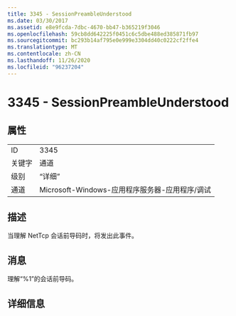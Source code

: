 ```yaml
---
title: 3345 - SessionPreambleUnderstood
ms.date: 03/30/2017
ms.assetid: e8e9fcda-7dbc-4670-bb47-b365219f3046
ms.openlocfilehash: 59cb8dd642225f0451c6c5dbe488ed385871fb97
ms.sourcegitcommit: bc293b14af795e0e999e3304dd40c0222cf2ffe4
ms.translationtype: MT
ms.contentlocale: zh-CN
ms.lasthandoff: 11/26/2020
ms.locfileid: "96237204"
---
```

# <a name="3345---sessionpreambleunderstood"></a>3345 - SessionPreambleUnderstood

## <a name="properties"></a>属性  
  
|||  
|-|-|  
|ID|3345|  
|关键字|通道|  
|级别|“详细”|  
|通道|Microsoft-Windows-应用程序服务器-应用程序/调试|  
  
## <a name="description"></a>描述  

 当理解 NetTcp 会话前导码时，将发出此事件。  
  
## <a name="message"></a>消息  

 理解“%1”的会话前导码。  
  
## <a name="details"></a>详细信息
